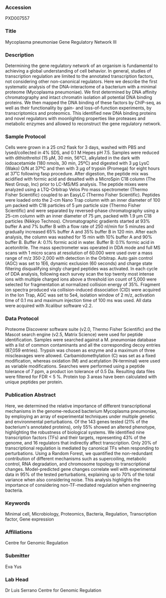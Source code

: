 ### Accession
PXD007557

### Title
Mycoplasma pneumoniae Gene Regulatory Network III

### Description
Determining the gene regulatory network of an organism is fundamental to achieving a global understanding of cell behavior. In general, studies of transcription regulation are limited to the annotated transcription factors, not considering other non-canonical regulators. Here we describe the first systematic analysis of the DNA-interactome of a bacterium with a minimal proteome (Mycoplasma pneumoniae). We first determined by DNA affinity chromatography and intact chromatin isolation all potential DNA binding proteins. We then mapped the DNA binding of these factors by ChIP-seq, as well as their functionality by gain- and loss-of-function experiments, by transcriptomics and proteomics. This identified new DNA binding proteins and novel regulators with moonlighting properties like proteases and metabolic enzymes and allowed to reconstruct the gene regulatory network.

### Sample Protocol
Cells were grown in a 25 cm2 flask for 3 days, washed with PBS and lysed/collected in 4% SDS, and 0.1 M Hepes pH 7.5. Samples were reduced with dithiothreitol (15 μM, 30 min, 56°C), alkylated in the dark with iodoacetamide (180 nmols, 30 min, 25ºC) and digested with 3 μg LysC (Wako) O/N at 37ºC and then with 3 μg of trypsin (Promega) for eight hours at 37˚C following fasp procedure. After digestion, the peptide mix was acidified with formic acid and desalted with a MicroSpin C18 column (The Nest Group, Inc) prior to LC-MS/MS analysis. The peptide mixes were analyzed using a LTQ-Orbitrap Velos Pro mass spectrometer (Thermo Fisher Scientific) coupled to an EasyLC (Thermo Fisher Scientific). Peptides were loaded onto the 2-cm Nano Trap column with an inner diameter of 100 μm packed with C18 particles of 5 μm particle size (Thermo Fisher Scientific) and were separated by reversed-phase chromatography using a 25-cm column with an inner diameter of 75 μm, packed with 1.9 μm C18 particles (Nikkyo Technos). Chromatographic gradients started at 93% buffer A and 7% buffer B with a flow rate of 250 nl/min for 5 minutes and gradually increased 65% buffer A and 35% buffer B in 120 min. After each analysis, the column was washed for 15 min with 10% buffer A and 90% buffer B. Buffer A: 0.1% formic acid in water. Buffer B: 0.1% formic acid in acetonitrile. The mass spectrometer was operated in DDA mode and full MS scans with 1 micro scans at resolution of 60.000 were used over a mass range of m/z 350-2,000 with detection in the Orbitrap. Auto gain control (AGC) was set to 1E6, dynamic exclusion (60 seconds) and charge state filtering disqualifying singly charged peptides was activated. In each cycle of DDA analysis, following each survey scan the top twenty most intense ions with multiple charged ions above a threshold ion count of 5,000 were selected for fragmentation at normalized collision energy of 35%. Fragment ion spectra produced via collision-induced dissociation (CID) were acquired in the Ion Trap, AGC was set to 5e4, isolation window of 2 m/z, activation time of 0.1 ms and maximum injection time of 100 ms was used. All data were acquired with Xcalibur software v2.2.

### Data Protocol
Proteome Discoverer software suite (v2.0, Thermo Fisher Scientific) and the Mascot search engine (v2.5, Matrix Science) were used for peptide identification. Samples were searched against a M. pneumoniae database with a list of common contaminants and all the corresponding decoy entries (87,059 entries). Trypsin was chosen as enzyme and a maximum of three miscleavages were allowed. Carbamidomethylation (C) was set as a fixed modification, whereas oxidation (M) and acetylation (N-terminal) were used as variable modifications. Searches were performed using a peptide tolerance of 7 ppm, a product ion tolerance of 0.5 Da. Resulting data files were filtered for FDR < 5 %. Protein top 3 areas have been calculated with unique peptides per protein.

### Publication Abstract
Here, we determined the relative importance of different transcriptional mechanisms in the genome-reduced bacterium Mycoplasma pneumoniae, by employing an array of experimental techniques under multiple genetic and environmental perturbations. Of&#xa0;the 143 genes tested (21% of the bacterium's annotated&#xa0;proteins), only 55% showed an altered phenotype, highlighting the robustness of biological systems. We identified nine transcription factors (TFs) and their targets, representing 43% of the genome, and 16 regulators that indirectly affect transcription. Only 20% of transcriptional regulation is mediated by canonical TFs when responding to perturbations. Using a Random Forest, we quantified the non-redundant contribution of different mechanisms such as supercoiling, metabolic control, RNA degradation, and chromosome topology to transcriptional changes. Model-predicted gene changes correlate well with experimental data in 95% of the tested perturbations, explaining up to 70% of the total variance when also considering noise. This analysis highlights the importance of considering non-TF-mediated regulation when engineering bacteria.

### Keywords
Minimal cell, Microbiology, Proteomics, Bacteria, Regulation, Transcription factor, Gene expression

### Affiliations
Centre for Genomic Regulation

### Submitter
Eva Yus

### Lab Head
Dr Luis Serrano
Centre for Genomic Regulation


